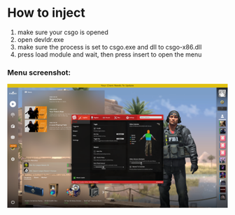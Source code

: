 # How to inject
1) make sure your csgo is opened
2) open devldr.exe
3) make sure the process is set to csgo.exe and dll to csgo-x86.dll
4) press load module and wait, then press insert to open the menu
### Menu screenshot:
![image](https://github.com/JannesBonk/CSGO-Cheats/blob/main/Aimware.pl%20V5.1.13/menu%20screenshot.png)
